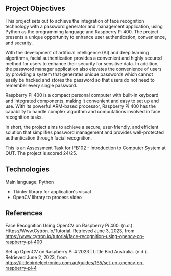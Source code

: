 ## Project Objectives
This project sets out to achieve the integration of face recognition technology with a password generator and management application, using Python as the programming language and Raspberry Pi 400. The project presents a unique opportunity to enhance user authentication, convenience, and security. 

With the development of artificial intelligence (AI) and deep learning algorithms, facial authentication provides a convenient and highly secured method for users to enhance their security for sensitive data. In addition, the password manager application also elevates the convenience of users by providing a system that generates unique passwords which cannot easily be hacked and stores the password so that users do not need to remember every single password. 

Raspberry Pi 400 is a compact personal computer with built-in keyboard and integrated components, making it convenient and easy to set up and use. With its powerful ARM-based processor, Raspberry Pi 400 has the capability to handle complex algorithm and computations involved in face recognition tasks.

In short, the project aims to achieve a secure, user-friendly, and efficient solution that simplifies password management and provides well-protected authentication through facial recognition. 

This is an Assessment Task for IFB102 - Introduction to Computer System at QUT. The project is scored 24/25.

## Technologies
Main language: Python
  - Tkinter library for application's visual
  - OpenCV library to process video

## References
Face Recognition Using OpenCV on Raspberry Pi 400. (n.d.). Https://Www.Cytron.Io/Tutorial. Retrieved June 3, 2023, from https://www.cytron.io/tutorial/face-recognition-using-opencv-on-raspberry-pi-400

Set up OpenCV on Raspberry Pi 4 2023 | Little Bird Australia. (n.d.). Retrieved June 2, 2023, from https://littlebirdelectronics.com.au/guides/165/set-up-opencv-on-raspberry-pi-4
